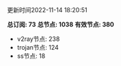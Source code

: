 更新时间2022-11-14 18:20:51

**总订阅: 73**
**总节点: 1038**
**有效节点: 380**
- v2ray节点: 238
- trojan节点: 124
- ss节点: 18
